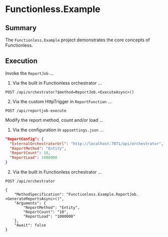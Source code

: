 ﻿Functionless.Example
====================

Summary
-------

The `Functionless.Example` project demonstrates the core concepts of Functionless.

Execution
---------

Invoke the `ReportJob` ...

1. Via the built in Functionless orchestrator ...

``` HTTP
POST /api/orchestrator?$method=ReportJob.<ExecuteAsync>()
```

2. Via the custom HttpTrigger in `ReportFunction` ...

``` HTTP
POST /api/reportjob-execute
```

Modify the report method, count and/or load ...

1. Via the configuration in `appsettings.json` ...

```JSON
"ReportConfig": {
  "ExternalOrchestratorUrl": "http://localhost:7071/api/orchestrator",
  "ReportMethod": "Entity",
  "ReportCount": 10,
  "ReportLoad": 1000000
}
```

2. Via the built in Functionless orchestrator ...

``` HTTP
POST /api/orchestrator

{
    "MethodSpecification": "Functionless.Example.ReportJob.<GenerateReportsAsync>()",
    "Arguments": {
        "ReportMethod": "Entity",
        "ReportCount": "10",
        "ReportLoad": "1000000"
    },
    "Await": false
}
```